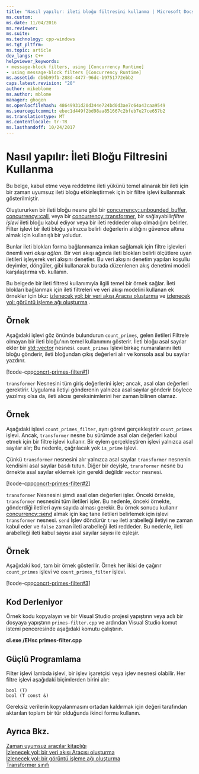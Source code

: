 ```yaml
---
title: "Nasıl yapılır: ileti bloğu filtresini kullanma | Microsoft Docs"
ms.custom: 
ms.date: 11/04/2016
ms.reviewer: 
ms.suite: 
ms.technology: cpp-windows
ms.tgt_pltfrm: 
ms.topic: article
dev_langs: C++
helpviewer_keywords:
- message-block filters, using [Concurrency Runtime]
- using message-block filters [Concurrency Runtime]
ms.assetid: db6b99fb-288d-4477-96dc-b9751772ebb2
caps.latest.revision: "20"
author: mikeblome
ms.author: mblome
manager: ghogen
ms.openlocfilehash: 48649931d20d344e724bd0d3ae7c64a43caa9549
ms.sourcegitcommit: ebec1d449f2bd98aa851667c2bfeb7e27ce657b2
ms.translationtype: MT
ms.contentlocale: tr-TR
ms.lasthandoff: 10/24/2017
---
```

# <a name="how-to-use-a-message-block-filter"></a>Nasıl yapılır: İleti Bloğu Filtresini Kullanma
Bu belge, kabul etme veya reddetme ileti yükünü temel alınarak bir ileti için bir zaman uyumsuz ileti bloğu etkinleştirmek için bir filtre işlevi kullanmak gösterilmiştir.  
  
 Oluştururken bir ileti bloğu nesne gibi bir [concurrency::unbounded_buffer](reference/unbounded-buffer-class.md), [concurrency::call](../../parallel/concrt/reference/call-class.md), veya bir [concurrency::transformer](../../parallel/concrt/reference/transformer-class.md), bir sağlayabilir*filtre işlevi* ileti bloğu kabul ediyor veya bir ileti reddeder olup olmadığını belirler. Filter işlevi bir ileti bloğu yalnızca belirli değerlerin aldığını güvence altına almak için kullanışlı bir yoludur.  
  
 Bunlar ileti blokları forma bağlanmanıza imkan sağlamak için filtre işlevleri önemli *veri akışı ağları*. Bir veri akışı ağında ileti blokları belirli ölçütlere uyan iletileri işleyerek veri akışını denetler. Bu veri akışını denetim yapıları koşullu deyimler, döngüler, gibi kullanarak burada düzenlenen akış denetimi modeli karşılaştırma vb. kullanın.  
  
 Bu belgede bir ileti filtresi kullanımıyla ilgili temel bir örnek sağlar. İleti blokları bağlanmak için ileti filtreleri ve veri akışı modelini kullanan ek örnekler için bkz: [izlenecek yol: bir veri akışı Aracısı oluşturma](../../parallel/concrt/walkthrough-creating-a-dataflow-agent.md) ve [izlenecek yol: görüntü işleme ağı oluşturma](../../parallel/concrt/walkthrough-creating-an-image-processing-network.md) .  
  
## <a name="example"></a>Örnek  
 Aşağıdaki işlevi göz önünde bulundurun `count_primes`, gelen iletileri Filtrele olmayan bir ileti bloğu'nın temel kullanımını gösterir. İleti bloğu asal sayılar ekler bir [std::vector](../../standard-library/vector-class.md) nesnesi. `count_primes` İşlevi birkaç numaralarını ileti bloğu gönderir, ileti bloğundan çıkış değerleri alır ve konsola asal bu sayılar yazdırır.  
  
 [!code-cpp[concrt-primes-filter#1](../../parallel/concrt/codesnippet/cpp/how-to-use-a-message-block-filter_1.cpp)]  
  
 `transformer` Nesnesini tüm giriş değerlerini işler; ancak, asal olan değerleri gerektirir. Uygulama iletiyi gönderenin yalnızca asal sayılar gönderir böylece yazılmış olsa da, ileti alıcısı gereksinimlerini her zaman bilinen olamaz.  
  
## <a name="example"></a>Örnek  
 Aşağıdaki işlevi `count_primes_filter`, aynı görevi gerçekleştirir `count_primes` işlevi. Ancak, `transformer` nesne bu sürümde asal olan değerleri kabul etmek için bir filtre işlevi kullanır. Bir eylem gerçekleştiren işlevi yalnızca asal sayılar alır; Bu nedenle, çağrılacak yok `is_prime` işlevi.  
  
 Çünkü `transformer` nesnesini alır yalnızca asal sayılar `transformer` nesnenin kendisini asal sayılar basılı tutun. Diğer bir deyişle, `transformer` nesne bu örnekte asal sayılar eklemek için gerekli değildir `vector` nesnesi.  
  
 [!code-cpp[concrt-primes-filter#2](../../parallel/concrt/codesnippet/cpp/how-to-use-a-message-block-filter_2.cpp)]  
  
 `transformer` Nesnesini şimdi asal olan değerleri işler. Önceki örnekte, `transformer` nesnesini tüm iletileri işler. Bu nedenle, önceki örnekte, gönderdiği iletileri aynı sayıda alması gerekir. Bu örnek sonucu kullanır [concurrency::send](reference/concurrency-namespace-functions.md#send) almak için kaç tane iletileri belirlemek için işlevi `transformer` nesnesi. `send` İşlev döndürür `true` ileti arabelleği iletiyi ne zaman kabul eder ve `false` zaman ileti arabelleği ileti reddeder. Bu nedenle, ileti arabelleği ileti kabul sayısı asal sayılar sayısı ile eşleşir.  
  
## <a name="example"></a>Örnek  
 Aşağıdaki kod, tam bir örnek gösterilir. Örnek her ikisi de çağırır `count_primes` işlevi ve `count_primes_filter` işlevi.  
  
 [!code-cpp[concrt-primes-filter#3](../../parallel/concrt/codesnippet/cpp/how-to-use-a-message-block-filter_3.cpp)]  
  
## <a name="compiling-the-code"></a>Kod Derleniyor  
 Örnek kodu kopyalayın ve bir Visual Studio projesi yapıştırın veya adlı bir dosyaya yapıştırın `primes-filter.cpp` ve ardından Visual Studio komut istemi penceresinde aşağıdaki komutu çalıştırın.  
  
 **cl.exe /EHsc primes-filter.cpp**  
  
## <a name="robust-programming"></a>Güçlü Programlama  
 Filter işlevi lambda işlevi, bir işlev işaretçisi veya işlev nesnesi olabilir. Her filtre işlevi aşağıdaki biçimlerden birini alır:  
  
```Output  
bool (T)  
bool (T const &)  
```  
  
 Gereksiz verilerin kopyalanmasını ortadan kaldırmak için değeri tarafından aktarılan toplam bir tür olduğunda ikinci formu kullanın.  
  
## <a name="see-also"></a>Ayrıca Bkz.  
 [Zaman uyumsuz aracılar kitaplığı](../../parallel/concrt/asynchronous-agents-library.md)   
 [İzlenecek yol: bir veri akışı Aracısı oluşturma](../../parallel/concrt/walkthrough-creating-a-dataflow-agent.md)   
 [İzlenecek yol: bir görüntü işleme ağı oluşturma](../../parallel/concrt/walkthrough-creating-an-image-processing-network.md)   
 [Transformer sınıfı](../../parallel/concrt/reference/transformer-class.md)
